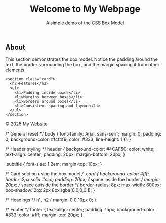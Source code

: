<!DOCTYPE html>
<html lang="en">
<head>
  <meta charset="UTF-8">
  <meta name="viewport" content="width=device-width, initial-scale=1.0">
  <title>CSS Box Model Demo</title>
  <!-- Link to external stylesheet -->
  <link rel="stylesheet" href="styles.css">
</head>
<body>
  <header>
    <h1>Welcome to My Webpage</h1>
    <p class="subtitle">A simple demo of the CSS Box Model</p>
  </header>

  <main>
    <section class="card">
      <h2>About</h2>
      <p>
        This section demonstrates the box model. Notice the padding around
        the text, the border surrounding the box, and the margin spacing it
        from other elements.
      </p>
    </section>

    <section class="card">
      <h2>Features</h2>
      <ul>
        <li>Padding inside boxes</li>
        <li>Margins between boxes</li>
        <li>Borders around boxes</li>
        <li>Consistent spacing and layout</li>
      </ul>
    </section>
  </main>

  <footer>
    <p>&copy; 2025 My Website</p>
  </footer>
</body>
</html>
/* General reset */
body {
  font-family: Arial, sans-serif;
  margin: 0;
  padding: 0;
  background-color: #f4f4f9;
  color: #333;
  line-height: 1.6;
}

/* Header styling */
header {
  background-color: #4CAF50;
  color: white;
  text-align: center;
  padding: 20px;
  margin-bottom: 20px;
}

.subtitle {
  font-size: 1.2em;
  margin-top: 10px;
}

/* Card section using the box model */
.card {
  background-color: #fff;
  border: 2px solid #ccc;
  padding: 20px;   /* space inside the border */
  margin: 20px;    /* space outside the border */
  border-radius: 8px;
  max-width: 600px;
  box-shadow: 2px 2px 8px rgba(0,0,0,0.1);
}

/* Headings */
h1, h2 {
  margin: 0 0 10px 0;
}

/* Footer */
footer {
  text-align: center;
  padding: 15px;
  background-color: #333;
  color: #fff;
  margin-top: 20px;
}
